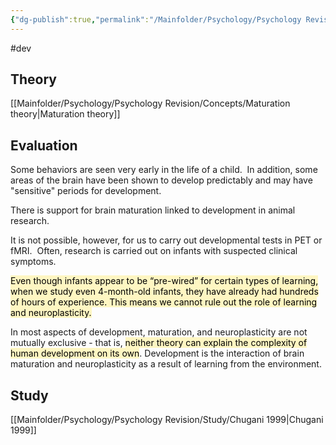 ```yaml
---
{"dg-publish":true,"permalink":"/Mainfolder/Psychology/Psychology Revision/Topics/Brain development/"}
---
```


#dev


## Theory 
[[Mainfolder/Psychology/Psychology Revision/Concepts/Maturation theory\|Maturation theory]] 

## Evaluation
Some behaviors are seen very early in the life of a child.  In addition, some areas of the brain have been shown to develop predictably and may have "sensitive" periods for development.

There is support for brain maturation linked to development in animal research.

It is not possible, however, for us to carry out developmental tests in PET or fMRI.  Often, research is carried out on infants with suspected clinical symptoms.

<mark style="background: #FFF3A3A6;">Even though infants appear to be “pre-wired” for certain types of learning, when we study even 4-month-old infants, they have already had hundreds of hours of experience. This means we cannot rule out the role of learning and neuroplasticity.</mark>

In most aspects of development, maturation, and neuroplasticity are not mutually exclusive - that is, <mark style="background: #FFF3A3A6;">neither theory can explain the complexity of human development on its own</mark>. Development is the interaction of brain maturation and neuroplasticity as a result of learning from the environment.


## Study
[[Mainfolder/Psychology/Psychology Revision/Study/Chugani 1999\|Chugani 1999]]

